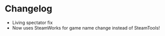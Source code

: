 # Changelog
 - Living spectator fix
 - Now uses SteamWorks for game name change instead of SteamTools!
